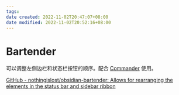 ```yaml
---
tags: 
date created: 2022-11-02T20:47:07+08:00
date modified: 2022-11-02T20:52:16+08:00
---
```


# Bartender

可以调整左侧边栏和状态栏按钮的顺序。配合 [Commander](Commander.md) 使用。

[GitHub - nothingislost/obsidian-bartender: Allows for rearranging the elements in the status bar and sidebar ribbon](https://github.com/nothingislost/obsidian-bartender)
